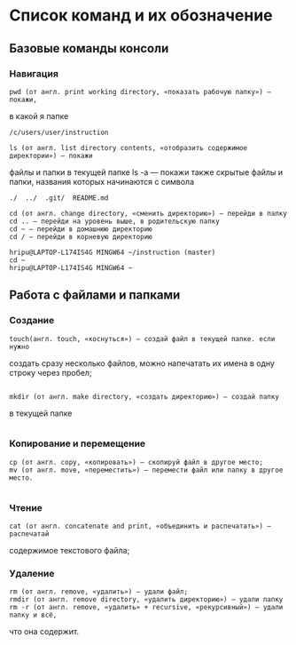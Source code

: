 # Список команд и их обозначение


## Базовые команды консоли


### Навигация


	pwd (от англ. print working directory, «показать рабочую папку») — покажи, 
в какой я папке
```pwd
/c/users/user/instruction
```

	ls (от англ. list directory contents, «отобразить содержимое директории») — покажи
 файлы и папки в текущей папке
	ls -a — покажи также скрытые файлы и папки, названия которых начинаются с символа
```$ ls -a
./  ../  .git/  README.md
```

	cd (от англ. change directory, «сменить директорию») — перейди в папку
	cd .. — перейди на уровень выше, в родительскую папку
	cd ~ — перейди в домашнюю директорию
	cd / — перейди в корневую директорию
```cd instruction/
hripu@LAPTOP-L174IS4G MINGW64 ~/instruction (master)
cd ~
hripu@LAPTOP-L174IS4G MINGW64 ~
```


## Работа с файлами и папками


### Создание


	touch(англ. touch, «коснуться») — создай файл в текущей папке. если нужно 
создать сразу несколько файлов, можно напечатать их имена в одну строку через пробел;
```touch test.txt
```

	mkdir (от англ. make directory, «создать директорию») — создай папку
 в текущей папке
```mkdir test
```


### Копирование и перемещение


	cp (от англ. copy, «копировать») — скопируй файл в другое место;
	mv (от англ. move, «переместить») — перемести файл или папку в другое место.
```mv test.txt test
```

### Чтение


	cat (от англ. concatenate and print, «объединить и распечатать») — распечатай 
содержимое текстового файла;

### Удаление


	rm (от англ. remove, «удалить») — удали файл;
	rmdir (от англ. remove directory, «удалить директорию») — удали папку
	rm -r (от англ. remove, «удалить» + recursive, «рекурсивный») — удали папку и всё,
 что она содержит.

	